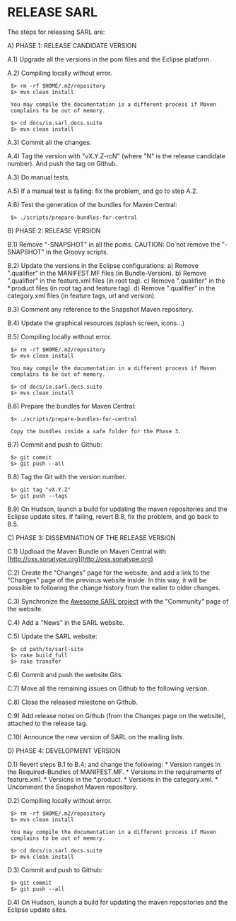 
RELEASE SARL
============

The steps for releasing SARL are:

A) PHASE 1: RELEASE CANDIDATE VERSION

A.1) Upgrade all the versions in the pom files and the Eclipse platform.

A.2) Compiling locally without error.

     $> rm -rf $HOME/.m2/repository
     $> mvn clean install

     You may compile the documentation is a different process if Maven
     complains to be out of memory.

     $> cd docs/io.sarl.docs.suite
     $> mvn clean install

A.3) Commit all the changes.

A.4) Tag the version with "vX.Y.Z-rcN" (where "N" is the release candidate
     number). And push the tag on Github.

A.3) Do manual tests.

A.5) If a manual test is failing: fix the problem, and go to step A.2.

A.6) Test the generation of the  bundles for Maven Central:

     $> ./scripts/prepare-bundles-for-central

B) PHASE 2: RELEASE VERSION

B.1) Remove "-SNAPSHOT" in all the poms.
     CAUTION: Do not remove the "-SNAPSHOT" in the Groovy scripts.

B.2) Update the versions in the Eclipse configurations:
     a) Remove ".qualifier" in the MANIFEST.MF files
        (in Bundle-Version).
     b) Remove ".qualifier" in the feature.xml files
        (in root tag).
     c) Remove ".qualifier" in the *.product files
        (in root tag and feature tag).
     d) Remove ".qualifier" in the category.xml files
        (in feature tags, url and version).

B.3) Comment any reference to the Snapshot Maven repository.

B.4) Update the graphical resources (splash screen, icons...)

B.5) Compiling locally without error.

     $> rm -rf $HOME/.m2/repository
     $> mvn clean install

     You may compile the documentation in a different process if Maven
     complains to be out of memory.

     $> cd docs/io.sarl.docs.suite
     $> mvn clean install

B.6) Prepare the bundles for Maven Central:

     $> ./scripts/prepare-bundles-for-central

     Copy the bundles inside a safe folder for the Phase 3.

B.7) Commit and push to Github:

     $> git commit
     $> git push --all

B.8) Tag the Git with the version number.

     $> git tag "vX.Y.Z"
     $> git push --tags

B.9) On Hudson, launch a build for updating the maven repositories and
     the Eclipse update sites.
     If failing, revert B.8, fix the problem, and go back to B.5.

C) PHASE 3: DISSEMINATION OF THE RELEASE VERSION

C.1) Updload the Maven Bundle on Maven Central with
     [http://oss.sonatype.org](http://oss.sonatype.org)

C.2) Create the "Changes" page for the website, and add a link to the
     "Changes" page of the previous website inside.
     In this way, it will be possible to following the change history
     from the ealier to older changes.

C.3) Synchronize the
     [Awesome SARL project](https://github.com/sarl/awesome-sarl)
     with the "Community" page of the website.

C.4) Add a "News" in the SARL website.

C.5) Update the SARL website:

     $> cd path/to/sarl-site
     $> rake build_full
     $> rake transfer

C.6) Commit and push the website Gits.

C.7) Move all the remaining issues on Github to the following version.

C.8) Close the released milestone on Github.

C.9) Add release notes on Github (from the Changes page on the website),
     attached to the release tag.

C.10) Announce the new version of SARL on the mailing lists.

D) PHASE 4: DEVELOPMENT VERSION

D.1) Revert steps B.1 to B.4; and change the following:
     * Version ranges in the Required-Bundles of MANIFEST.MF.
     * Versions in the requirements of feature.xml.
     * Versions in the *.product.
     * Versions in the category.xml.
     * Uncomment the Snapshot Maven repository.

D.2) Compiling locally without error.

     $> rm -rf $HOME/.m2/repository
     $> mvn clean install

     You may compile the documentation in a different process if Maven
     complains to be out of memory.

     $> cd docs/io.sarl.docs.suite
     $> mvn clean install

D.3) Commit and push to Github:

     $> git commit
     $> git push --all

D.4) On Hudson, launch a build for updating the maven repositories and
     the Eclipse update sites.


